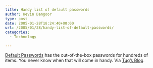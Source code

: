 ```yaml
---
title: Handy list of default passwords
author: Kevin Dangoor
type: post
date: 2005-01-28T18:24:40+00:00
url: /2005/01/28/handy-list-of-default-passwords/
categories:
  - Technology

---
```

[Default Passwords][1] has the out-of-the-box passwords for hundreds of items. You never know when that will come in handy. Via [Tug&#8217;s Blog][2].

 [1]: http://www.cirt.net/cgi-bin/passwd.pl "Default Passwords"
 [2]: http://www.grallandco.com/blog/archives/2005/01/do_not_remember.html